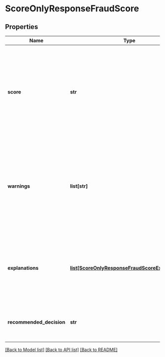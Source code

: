 # ScoreOnlyResponseFraudScore

## Properties
Name | Type | Description | Notes
------------ | ------------- | ------------- | -------------
**score** | **str** | The score attributed to this request by our machine learning system, ranging from 0 (less likely to be fraud) to 1000 (more likely to be fraud). | [optional] 
**warnings** | **list[str]** | A list of non-critical warnings raised while processing the request. Warnings included in this list will have integration and data-quality related messages. | [optional] 
**explanations** | [**list[ScoreOnlyResponseFraudScoreExplanations]**](ScoreOnlyResponseFraudScoreExplanations.md) | Explanation of the fraud score applied consisting of a description, type of the explanation, and rule (if applicable). | [optional] 
**recommended_decision** | **str** | The action that should be taken for the request that was sent. | [optional] 

[[Back to Model list]](../README.md#documentation-for-models) [[Back to API list]](../README.md#documentation-for-api-endpoints) [[Back to README]](../README.md)



